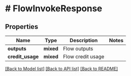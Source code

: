 # # FlowInvokeResponse

## Properties

Name | Type | Description | Notes
------------ | ------------- | ------------- | -------------
**outputs** | **mixed** | Flow outputs |
**credit_usage** | **mixed** | Flow credit usage |

[[Back to Model list]](../../README.md#models) [[Back to API list]](../../README.md#endpoints) [[Back to README]](../../README.md)
